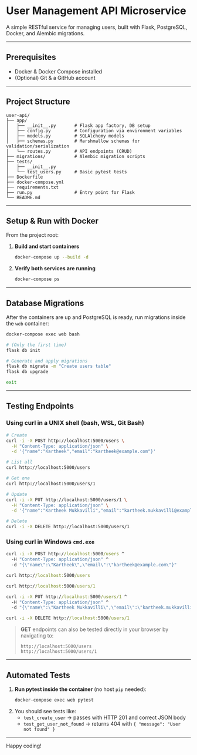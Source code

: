 # User Management API Microservice

A simple RESTful service for managing users, built with Flask, PostgreSQL, Docker, and Alembic migrations.

---

## Prerequisites

- Docker & Docker Compose installed  
- (Optional) Git & a GitHub account  

---

## Project Structure

```
user-api/
├── app/
│   ├── __init__.py       # Flask app factory, DB setup
│   ├── config.py         # Configuration via environment variables
│   ├── models.py         # SQLAlchemy models
│   ├── schemas.py        # Marshmallow schemas for validation/serialization
│   └── routes.py         # API endpoints (CRUD)
├── migrations/           # Alembic migration scripts
├── tests/
│   ├── __init__.py
│   └── test_users.py     # Basic pytest tests
├── Dockerfile
├── docker-compose.yml
├── requirements.txt
├── run.py                # Entry point for Flask
└── README.md
```

---

## Setup & Run with Docker

From the project root:

1. **Build and start containers**  
   ```bash
   docker-compose up --build -d
   ```

2. **Verify both services are running**  
   ```bash
   docker-compose ps
   ```

---

## Database Migrations

After the containers are up and PostgreSQL is ready, run migrations inside the `web` container:

```bash
docker-compose exec web bash

# (Only the first time)
flask db init

# Generate and apply migrations
flask db migrate -m "Create users table"
flask db upgrade

exit
```

---

## Testing Endpoints

### Using curl in a UNIX shell (bash, WSL, Git Bash)

```bash
# Create
curl -i -X POST http://localhost:5000/users \
  -H "Content-Type: application/json" \
  -d '{"name":"Kartheek","email":"kartheek@example.com"}'

# List all
curl http://localhost:5000/users

# Get one
curl http://localhost:5000/users/1

# Update
curl -i -X PUT http://localhost:5000/users/1 \
  -H "Content-Type: application/json" \
  -d '{"name":"Kartheek Mukkavilli","email":"kartheek.mukkavilli@example.com"}'

# Delete
curl -i -X DELETE http://localhost:5000/users/1
```

### Using curl in Windows `cmd.exe`

```cmd
curl -i -X POST http://localhost:5000/users ^
  -H "Content-Type: application/json" ^
  -d "{\"name\":\"Kartheek\",\"email\":\"kartheek@example.com\"}"

curl http://localhost:5000/users

curl http://localhost:5000/users/1

curl -i -X PUT http://localhost:5000/users/1 ^
  -H "Content-Type: application/json" ^
  -d "{\"name\":\"Kartheek Mukkavilli\",\"email\":\"kartheek.mukkavilli@example.com\"}"

curl -i -X DELETE http://localhost:5000/users/1

```

> **GET** endpoints can also be tested directly in your browser by navigating to:
> ```
> http://localhost:5000/users
> http://localhost:5000/users/1
> ```

---

## Automated Tests

1. **Run pytest inside the container** (no host `pip` needed):
   ```bash
   docker-compose exec web pytest
   ```
2. You should see tests like:
   - `test_create_user` → passes with HTTP 201 and correct JSON body  
   - `test_get_user_not_found` → returns 404 with `{ "message": "User not found" }`

---

Happy coding!
